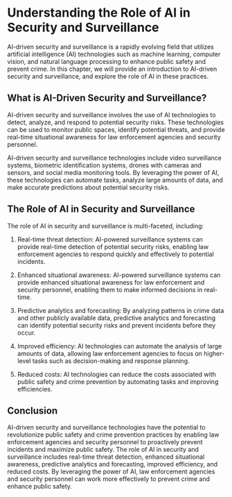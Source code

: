 Understanding the Role of AI in Security and Surveillance
=========================================================================================================================

AI-driven security and surveillance is a rapidly evolving field that utilizes artificial intelligence (AI) technologies such as machine learning, computer vision, and natural language processing to enhance public safety and prevent crime. In this chapter, we will provide an introduction to AI-driven security and surveillance, and explore the role of AI in these practices.

What is AI-Driven Security and Surveillance?
--------------------------------------------

AI-driven security and surveillance involves the use of AI technologies to detect, analyze, and respond to potential security risks. These technologies can be used to monitor public spaces, identify potential threats, and provide real-time situational awareness for law enforcement agencies and security personnel.

AI-driven security and surveillance technologies include video surveillance systems, biometric identification systems, drones with cameras and sensors, and social media monitoring tools. By leveraging the power of AI, these technologies can automate tasks, analyze large amounts of data, and make accurate predictions about potential security risks.

The Role of AI in Security and Surveillance
-------------------------------------------

The role of AI in security and surveillance is multi-faceted, including:

1. Real-time threat detection: AI-powered surveillance systems can provide real-time detection of potential security risks, enabling law enforcement agencies to respond quickly and effectively to potential incidents.

2. Enhanced situational awareness: AI-powered surveillance systems can provide enhanced situational awareness for law enforcement and security personnel, enabling them to make informed decisions in real-time.

3. Predictive analytics and forecasting: By analyzing patterns in crime data and other publicly available data, predictive analytics and forecasting can identify potential security risks and prevent incidents before they occur.

4. Improved efficiency: AI technologies can automate the analysis of large amounts of data, allowing law enforcement agencies to focus on higher-level tasks such as decision-making and response planning.

5. Reduced costs: AI technologies can reduce the costs associated with public safety and crime prevention by automating tasks and improving efficiencies.

Conclusion
----------

AI-driven security and surveillance technologies have the potential to revolutionize public safety and crime prevention practices by enabling law enforcement agencies and security personnel to proactively prevent incidents and maximize public safety. The role of AI in security and surveillance includes real-time threat detection, enhanced situational awareness, predictive analytics and forecasting, improved efficiency, and reduced costs. By leveraging the power of AI, law enforcement agencies and security personnel can work more effectively to prevent crime and enhance public safety.
